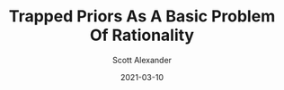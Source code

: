 ---
layout: podcast
title: "Trapped Priors As A Basic Problem Of Rationality"
author: Scott Alexander
description: https://astralcodexten.substack.com/p/trapped-priors-as-a-basic-problem
date: 2021-03-10
length: 5507940
duration: 1377
guid: trapped-priors-as-a-basic-problem
---